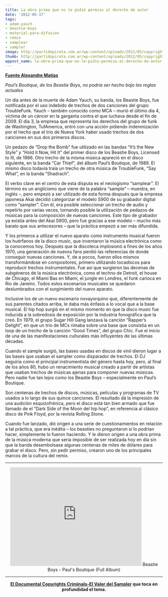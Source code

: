 ```yaml
---
title: La obra prima que no le pidió permiso al derecho de autor
date: '2012-05-17'
tags:
- adam-yauch
- beastie-boys
- material-para-difusion
- remix
- samplear
- sampler
image: http://partidopirata.com.ar/wp-content/uploads/2012/05/copyrightc-300x163.jpg
thumb: http://partidopirata.com.ar/wp-content/uploads/2012/05/copyrightc-300x163-150x150.jpg
wppost_name: la-obra-prima-que-no-le-pidio-permiso-al-derecho-de-autor
---
```


<strong><a href="http://blogs.estadao.com.br/alexandre-matias/2012/05/13/a-obra-prima-que-nao-pediu-licenca-ao-direito-autoral/" target="_blank">Fuente Alexandre Matías</a></strong>

<em>Paul’s Boutique, de los Beastie Boys, no podría ser hecho bajo las reglas actuales</em>

Un dia antes de la muerte de Adam Yauch, su banda, los Beastie Boys, fue notificada por el uso indebido de trechos de dos canciones del grupo TroubleFunk. Yauch – también conocido como MCA – murió el último dia 4, víctima de un cáncer en la garganta contra el que luchava desde el fin de 2009. El día 3, la empresa que representa los derechos del grupo de funk de Washington, TufAmerica, entró con una acción pidiendo indenmización por el hecho que el trío de Nueva York haber usado trechos de dos canciones en sus dos primeros discos.

Un pedazo de “Drop the Bomb” fue utilizado en las bandas “It’s the New Style” y “Hold it Now, Hit It” del primer disco de los Beastie Boys, Licensed to Ill, de 1986. Otro trecho de la misma música apareció en el disco siguiente, en la banda “Car Thief”, del álbum Paul’s Boutique, de 1989. El mismo disco todavía traía un trecho de otra música de TroubleFunk, “Say What”, en la banda “Shadrach”.

El verbo clave en el centro de esta disputa es el neologismo “samplear”. El término es un anglicismo que viene de la palabra “sample” – muestra, en inglés –, pero empezó a ser utilizado de esta forma después que la empresa japonesa Akai decidió categorizar el modelo S900 de su grabador digital como “sampler”. Con él, era posible seleccionar un trecho de audio y repetirlo por varias veces, tornando posible la utilización de pedazos de músicas para la composición de nuevas canciones. Este tipo de grabador ya existía antes del Akai S900, pero fue gracias a ese modelo – mucho más barato que sus antecesores – que la práctica empezó a ser más difundida.

Y los primeros a utilizar el nuevo aparato como instrumento musical fueron los huérfanos de la disco music, que inventaron la música electrónica como la conocemos hoy. Después que la discoteca implosionó a fines de los años 1970, una generación de nuevos fans perdió las referencias de donde conseguir nuevas canciones. Y, de a pocos, fueron ellos mismos transformándose en compositores, primero utilizando tocadiscos para reproducir trechos instrumentales. Fue así que surgieron las decenas de subgéneros de la música electrónica, como el techno de Detroit, el house de Chicago, el Miami Bas en Miami, el jungle en Londres, el funk carioca en Rio de Janeiro. Todos estos escenarios musicales se quedaron deslumbrados con el surgimiento del nuevo aparato.

Inclusive los de un nuevo escenario novayorquino que, diferentemente de sus parentes citados arriba, le daba más énfasis a lo vocal que a la base musical. El hip hop surgió en el mismo momento en que la disco music fue inducida a la sobredosis de exposición por la industria fonográfica que la creó. En 1979, el grupo Sugar Hill Gang lanzava la canción “Rapper’s Delight”, en que un trio de MCs rimaba sobre una base que consistia en un loop de un trecho de la canción “Good Times”, del grupo Chic. Fue el início de una de las manifestaciones culturales más influyentes de las últimas décadas.

Cuando el sample surgió, las bases usadas en discos de vinil dieron lugar a las bases que usaban el sampler como disparador de trechos. El DJ seguiria como el principal instrumentista del género hasta hoy, pero, al final de los años 80, hubo un renacimiento musical creado a partir de artistas que usaban trechos de músicas ajenas para componer nuevas músicas. Pero nadie fue tan lejos como los Beastie Boys – especialmente en Paul’s Boutique.

Son centenas de trechos de discos, músicas, películas y programas de TV usados a lo largo de sus quince canciones. El resultado dá la impresión de una audición esquizofrénica, pero el disco está tan bien armado que fue llamado de el “Dark Side of the Moon del hip hop”, en referencia al clásico disco de Pink Floyd, por la revista Rolling Stone.

Cuando fue lanzado, dió origen a una serie de cuestionamientos en relación a tal práctica, que era inédita – los beasties no preguntaron si lo podrían hacer, simplemente lo fueron haciendo. Y le dieron origen a una obra prima de la música moderna que seria imposible de ser realizada hoy en día sin que la banda desembolsase algunas centenas de miles de dólares para grabar el disco. Pero, sin pedir permiso, crearon uno de los principales marcos de la cultura del remix.

<hr />

<center>
<iframe src="http://www.youtube.com/embed/pKNmLMs7ugw" frameborder="0" width="420" height="315"></iframe>
Beastie Boys - Paul's Boutique (Full Album)</center>

<hr />
<p style="text-align: center;"><strong><a href="http://partido-pirata.blogspot.com/2010/02/copyright-criminals-el-valor-del.html">El Documental Copyrights Criminals-El Valor del Sampler</a> que toca en profundidad el tema.</strong></p>
